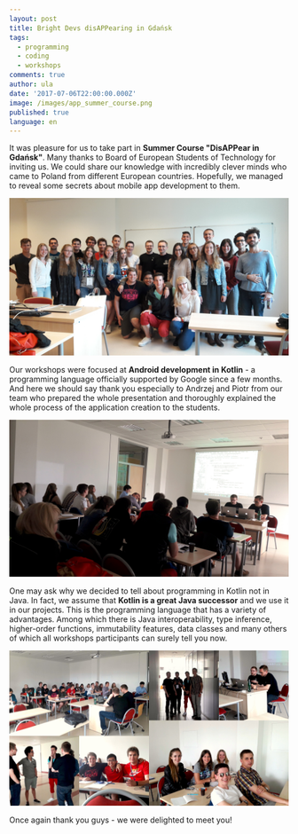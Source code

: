 ```yaml
---
layout: post
title: Bright Devs disAPPearing in Gdańsk
tags:
  - programming
  - coding
  - workshops
comments: true
author: ula
date: '2017-07-06T22:00:00.000Z'
image: /images/app_summer_course.png
published: true
language: en
---
```


It was pleasure for us to take part in **Summer Course "DisAPPear in Gdańsk"**. Many thanks to Board of European Students of Technology for inviting us. We could share our knowledge with incredibly clever minds who came to Poland from different European countries. Hopefully, we managed to reveal some secrets about mobile app development to them.

![Photo 1](../../static/images/bright-devs-disappearing-in-gdansk/img1.jpg "")

Our workshops were focused at **Android development in Kotlin**        -  a programming language officially supported by Google since a few months. And here we should say thank you especially to Andrzej and Piotr from our team who prepared the whole presentation and thoroughly explained the whole process of the application creation to the students.

![Photo 2](../../static/images/bright-devs-disappearing-in-gdansk/img2.jpg "")

One may ask why we decided to tell about programming in Kotlin not in Java. In fact, we assume that **Kotlin is a great Java successor** and we use it in our projects. This is the programming language that has a variety of advantages. Among which there is Java interoperability, type inference, higher-order functions, immutability features, data classes and many others of which all workshops participants can surely tell you now.

![Photo 3](../../static/images/bright-devs-disappearing-in-gdansk/img3.jpg "")

Once again thank you guys - we were delighted to meet you!
